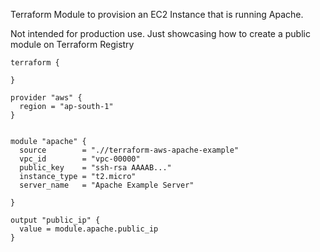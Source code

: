 Terraform Module to provision an EC2 Instance that is running Apache.

Not intended for production use. Just showcasing how to create a public module on Terraform Registry

```hcl
terraform {

}

provider "aws" {
  region = "ap-south-1"
}


module "apache" {
  source        = ".//terraform-aws-apache-example"
  vpc_id        = "vpc-00000"
  public_key    = "ssh-rsa AAAAB..."
  instance_type = "t2.micro"
  server_name   = "Apache Example Server"

}

output "public_ip" {
  value = module.apache.public_ip
}

```